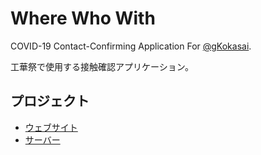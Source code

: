 # Where Who With

COVID-19 Contact-Confirming Application For [@gKokasai](https://github.com/gKokasai).

工華祭で使用する接触確認アプリケーション。

## プロジェクト

- [ウェブサイト](web)
- [サーバー](server)
